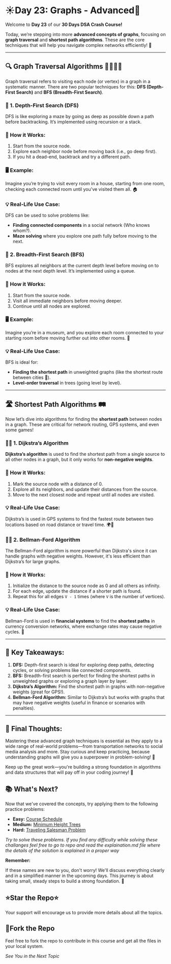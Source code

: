 # ☀️Day 23: Graphs - Advanced🌟

Welcome to **Day 23** of our **30 Days DSA Crash Course!** 

Today, we’re stepping into more **advanced concepts of graphs**, focusing on **graph traversal** and **shortest path algorithms**. These are the core techniques that will help you navigate complex networks efficiently! 🚀


<hr>

## 🔍 Graph Traversal Algorithms 🚶‍♂️🚶‍♀️

Graph traversal refers to visiting each node (or vertex) in a graph in a systematic manner. There are two popular techniques for this: **DFS (Depth-First Search)** and **BFS (Breadth-First Search)**.

### 🌳 1. Depth-First Search (DFS)
DFS is like exploring a maze by going as deep as possible down a path before backtracking. It’s implemented using recursion or a stack.

### 🔧 How it Works:
1. Start from the source node.
2. Explore each neighbor node before moving back (i.e., go deep first).
3. If you hit a dead-end, backtrack and try a different path.

### 🖥️ Example:
Imagine you’re trying to visit every room in a house, starting from one room, checking each connected room until you've visited them all. 🏠


### 💡 Real-Life Use Case:

DFS can be used to solve problems like:

- **Finding connected components** in a social network (Who knows whom?).
- **Maze solving** where you explore one path fully before moving to the next.


### 🌉 2. Breadth-First Search (BFS)

BFS explores all neighbors at the current depth level before moving on to nodes at the next depth level. It’s implemented using a queue.

### 🔧 How it Works:

1. Start from the source node.
2. Visit all immediate neighbors before moving deeper.
3. Continue until all nodes are explored.

### 🖥️ Example:

Imagine you’re in a museum, and you explore each room connected to your starting room before moving further out into other rooms. 🎨

### 💡 Real-Life Use Case:
BFS is ideal for:

- **Finding the shortest path** in unweighted graphs (like the shortest route between cities 🚗).
- **Level-order traversal** in trees (going level by level).

<hr>


## 🛣️ Shortest Path Algorithms 🛤️

Now let’s dive into algorithms for finding the **shortest path** between nodes in a graph. These are critical for network routing, GPS systems, and even some games!

### 🚴‍♂️ 1. Dijkstra’s Algorithm

**Dijkstra’s algorithm** is used to find the shortest path from a single source to all other nodes in a graph, but it only works for **non-negative weights**.

### 🔧 How it Works:

1. Mark the source node with a distance of 0.
2. Explore all its neighbors, and update their distances from the source.
3. Move to the next closest node and repeat until all nodes are visited.

### 💡 Real-Life Use Case:

Dijkstra’s is used in GPS systems to find the fastest route between two locations based on road distance or travel time. 🌍🚗


### 🚶‍♀️ 2. Bellman-Ford Algorithm

The Bellman-Ford algorithm is more powerful than Dijkstra's since it can handle graphs with negative weights. However, it's less efficient than Dijkstra’s for large graphs.

### 🔧 How it Works:

1. Initialize the distance to the source node as 0 and all others as infinity.
2. For each edge, update the distance if a shorter path is found.
3. Repeat this for all edges `V - 1` times (where `V` is the number of vertices).

### 💡 Real-Life Use Case:

Bellman-Ford is used in **financial systems** to find the **shortest paths** in currency conversion networks, where exchange rates may cause negative cycles. 💸

<hr>

## 🎯 Key Takeaways:

1. **DFS:** Depth-first search is ideal for exploring deep paths, detecting cycles, or solving problems like connected components.
2. **BFS:** Breadth-first search is perfect for finding the shortest paths in unweighted graphs or exploring a graph layer by layer.
3. **Dijkstra’s Algorithm:** Find the shortest path in graphs with non-negative weights (great for GPS!).
4. **Bellman-Ford Algorithm:** Similar to Dijkstra’s but works with graphs that may have negative weights (useful in finance or scenarios with penalties).


<hr>

## 🚀 Final Thoughts:

Mastering these advanced graph techniques is essential as they apply to a wide range of real-world problems—from transportation networks to social media analysis and more. Stay curious and keep practicing, because understanding graphs will give you a superpower in problem-solving! 💪

Keep up the great work—you're building a strong foundation in algorithms and data structures that will pay off in your coding journey! 🏅


  ## 📚 What's Next?
Now that we've covered the concepts, try applying them to the following practice problems:

  - **Easy:** [Course Schedule](https://leetcode.com/problems/course-schedule/)
  - **Medium:** [Minimum Height Trees](https://leetcode.com/problems/minimum-height-trees/)
  - **Hard:** [Traveling Salesman Problem](https://leetcode.com/problems/traveling-salesman-problem/)


*Try to solve these problems. If you find any difficulty while solving these challanges feel free to go to repo and read the explaination.md file where the details of the solution is explained in a proper way*

**Remember:** 

If these names are new to you, don't worry! We'll discuss everything clearly and in a simplified manner in the upcoming days. This journey is about taking small, steady steps to build a strong foundation. 🚀

## ⭐Star the Repo⭐

Your support will encourage us to provide more details about all the topics.

## 🍴Fork the Repo

Feel free to fork the repo to contribute in this course and get all the files in your local system.

*See You in the Next Topic*